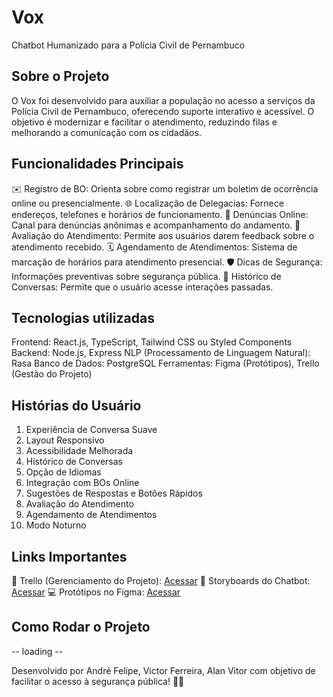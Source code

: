 # Vox
Chatbot Humanizado para a Polícia Civil de Pernambuco

## Sobre o Projeto
O Vox foi desenvolvido para auxiliar a população no acesso a serviços da Polícia Civil de Pernambuco, oferecendo suporte interativo e acessível. O objetivo é modernizar e facilitar o atendimento, reduzindo filas e melhorando a comunicação com os cidadãos.

## Funcionalidades Principais
✉️ Registro de BO: Orienta sobre como registrar um boletim de ocorrência online ou presencialmente.
🌐 Localização de Delegacias: Fornece endereços, telefones e horários de funcionamento.
📝 Denúncias Online: Canal para denúncias anônimas e acompanhamento do andamento.
🌟 Avaliação do Atendimento: Permite aos usuários darem feedback sobre o atendimento recebido.
🗓️ Agendamento de Atendimentos: Sistema de marcação de horários para atendimento presencial.
🛡️ Dicas de Segurança: Informações preventivas sobre segurança pública.
🔄 Histórico de Conversas: Permite que o usuário acesse interações passadas.

## Tecnologias utilizadas
Frontend: React.js, TypeScript, Tailwind CSS ou Styled Components
Backend: Node.js, Express
NLP (Processamento de Linguagem Natural): Rasa
Banco de Dados: PostgreSQL
Ferramentas: Figma (Protótipos), Trello (Gestão do Projeto)

## Histórias do Usuário
1. Experiência de Conversa Suave
2. Layout Responsivo
3. Acessibilidade Melhorada
4. Histórico de Conversas
5. Opção de Idiomas
6. Integração com BOs Online
7. Sugestões de Respostas e Botões Rápidos
8. Avaliação do Atendimento
9. Agendamento de Atendimentos
10. Modo Noturno

## Links Importantes
📂 Trello (Gerenciamento do Projeto): [Acessar](https://trello.com/b/eKRNfaSC/projeto-accenture)
📝 Storyboards do Chatbot: [Acessar](https://www.figma.com/board/k2HWikIzhrbJz0XkXj7OHY/StoryBoard---Mo%C3%A3?node-id=0-1&p=f&t=Kovjw56RPPk2BRMt-0)
💻 Protótipos no Figma: [Acessar](https://www.figma.com/design/6TVVSwysXotM3phDzW9TeX/Vox?node-id=87-512&t=M8T2lAza9VNu4Jhf-0)

## Como Rodar o Projeto
-- loading --

Desenvolvido por André Felipe, Victor Ferreira, Alan Vitor com objetivo de facilitar o acesso à segurança pública! 💪🏻
